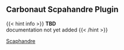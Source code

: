 ## **Carbonaut Scpahandre Plugin**

{{< hint info >}}
**TBD**  
documentation not yet added
{{< /hint >}}

[Scaphandre](https://github.com/hubblo-org/scaphandre)
